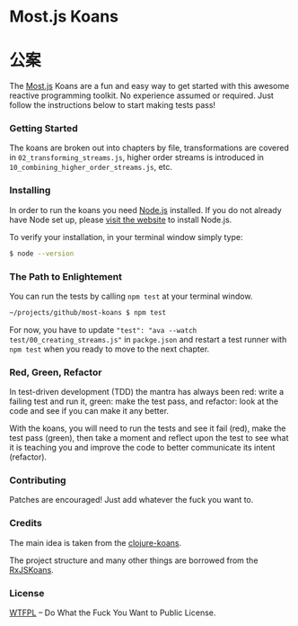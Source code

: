 # Most.js Koans
# 公案

The [Most.js](https://github.com/cujojs/most) Koans are a fun and easy way to
get started with this awesome reactive programming toolkit. No experience assumed or
required. Just follow the instructions below to start making tests pass!

### Getting Started

The koans are broken out into chapters by file, transformations are covered in
`02_transforming_streams.js`, higher order streams is introduced in `10_combining_higher_order_streams.js`, etc.

### Installing

In order to run the koans you need [Node.js](https://nodejs.org/) installed. If
you do not already have Node set up, please [visit the website](https://nodejs.org/) to install Node.js.

To verify your installation, in your terminal window simply type:
```bash
$ node --version
```

### The Path to Enlightement

You can run the tests by calling `npm test` at your terminal window.
```bash
~/projects/github/most-koans $ npm test
```

For now, you have to update `"test": "ava --watch test/00_creating_streams.js"` in `packge.json`
and restart a test runner with `npm test` when you ready to move to the next chapter.

### Red, Green, Refactor

In test-driven development (TDD) the mantra has always been red: write a failing test and run it,
green: make the test pass, and refactor: look at the code and see if you can make it any better.

With the koans, you will need to run the tests and see it fail (red),
make the test pass (green), then take a moment and reflect upon the test
to see what it is teaching you and improve the code to better communicate its intent (refactor).

### Contributing

Patches are encouraged!
Just add whatever the fuck you want to.

### Credits

The main idea is taken from the
[clojure-koans](https://github.com/functional-koans/clojure-koans).

The project structure and many other things are borrowed from the
[RxJSKoans](https://github.com/Reactive-Extensions/RxJSKoans).

### License

[WTFPL](http://www.wtfpl.net/) – Do What the Fuck You Want to Public License.
